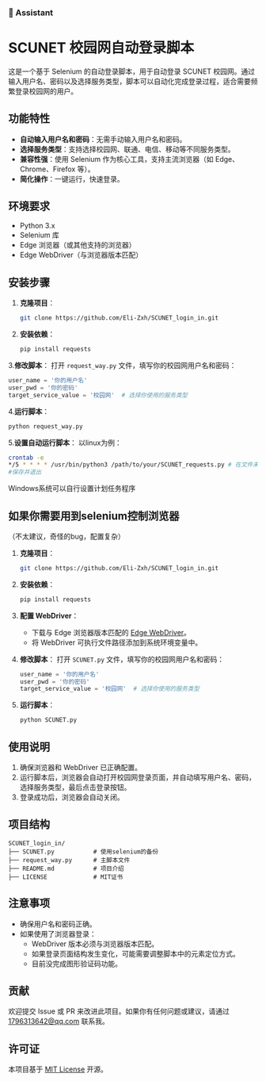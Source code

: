 ### 🤖 Assistant


# SCUNET 校园网自动登录脚本

这是一个基于 Selenium 的自动登录脚本，用于自动登录 SCUNET 校园网。通过输入用户名、密码以及选择服务类型，脚本可以自动化完成登录过程，适合需要频繁登录校园网的用户。

## 功能特性

- **自动输入用户名和密码**：无需手动输入用户名和密码。
- **选择服务类型**：支持选择校园网、联通、电信、移动等不同服务类型。
- **兼容性强**：使用 Selenium 作为核心工具，支持主流浏览器（如 Edge、Chrome、Firefox 等）。
- **简化操作**：一键运行，快速登录。

## 环境要求

- Python 3.x
- Selenium 库
- Edge 浏览器（或其他支持的浏览器）
- Edge WebDriver（与浏览器版本匹配）

## 安装步骤

1. **克隆项目**：
   ```bash
   git clone https://github.com/Eli-Zxh/SCUNET_login_in.git
   ```

2. **安装依赖**：
   ```bash
   pip install requests
   ```

3.**修改脚本**：
   打开 `request_way.py` 文件，填写你的校园网用户名和密码：
   ```python
   user_name = '你的用户名'
   user_pwd = '你的密码'
   target_service_value = '校园网'  # 选择你使用的服务类型
   ```

4.**运行脚本**：
   ```bash
   python request_way.py
   ```

5.**设置自动运行脚本**：
   以linux为例：
   ```bash
   crontab -e
   */5 * * * * /usr/bin/python3 /path/to/your/SCUNET_requests.py # 在文件末尾添加以下内容，设置每五分钟自动执行
   #保存并退出
   ```
   Windows系统可以自行设置计划任务程序

## 如果你需要用到selenium控制浏览器

（不太建议，奇怪的bug，配置复杂）

1. **克隆项目**：
   ```bash
   git clone https://github.com/Eli-Zxh/SCUNET_login_in.git
   ```

2. **安装依赖**：
   ```bash
   pip install requests
   ```

3. **配置 WebDriver**：
   - 下载与 Edge 浏览器版本匹配的 [Edge WebDriver](https://developer.microsoft.com/en-us/microsoft-edge/tools/webdriver/)。
   - 将 WebDriver 可执行文件路径添加到系统环境变量中。

4. **修改脚本**：
   打开 `SCUNET.py` 文件，填写你的校园网用户名和密码：
   ```python
   user_name = '你的用户名'
   user_pwd = '你的密码'
   target_service_value = '校园网'  # 选择你使用的服务类型
   ```

5. **运行脚本**：
   ```bash
   python SCUNET.py
   ```

## 使用说明

1. 确保浏览器和 WebDriver 已正确配置。
2. 运行脚本后，浏览器会自动打开校园网登录页面，并自动填写用户名、密码，选择服务类型，最后点击登录按钮。
3. 登录成功后，浏览器会自动关闭。

## 项目结构

```
SCUNET_login_in/
├── SCUNET.py           # 使用selenium的备份
├── request_way.py      # 主脚本文件
├── README.md           # 项目介绍
├── LICENSE             # MIT证书
```

## 注意事项

- 确保用户名和密码正确。
- 如果使用了浏览器登录：
   - WebDriver 版本必须与浏览器版本匹配。
   - 如果登录页面结构发生变化，可能需要调整脚本中的元素定位方式。
   - 目前没完成图形验证码功能。

## 贡献

欢迎提交 Issue 或 PR 来改进此项目。如果你有任何问题或建议，请通过 1796313642@qq.com 联系我。

## 许可证

本项目基于 [MIT License](LICENSE) 开源。
```
